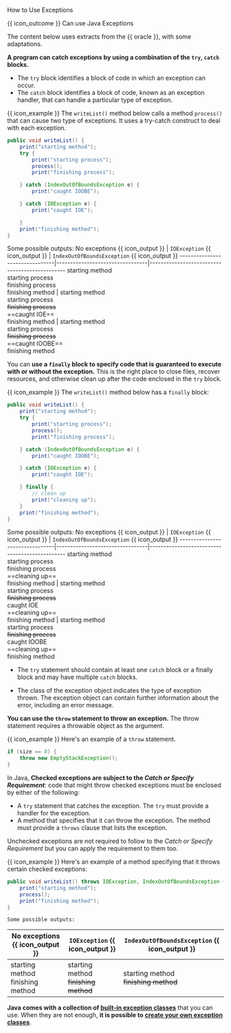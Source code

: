 <span id="title">How to Use Exceptions</span>

<span id="prereqs"></span>

<span id="outcomes">{{ icon_outcome }} Can use Java Exceptions</span>

<div id="body">
The content below uses extracts from the {{ oracle }}, with some adaptations.

**A program can catch exceptions by using a combination of the `try`, `catch` blocks.**
* The `try` block identifies a block of code in which an exception can occur.
* The `catch` block identifies a block of code, known as an exception handler, that can handle a particular type of exception.

<box>

{{ icon_example }} The `writeList()` method below calls a method `process()` that can cause two type of exceptions. It uses a try-catch construct to deal with each exception.

```java
public void writeList() {
    print("starting method");
    try {
        print("starting process");
        process();
        print("finishing process");

    } catch (IndexOutOfBoundsException e) {
        print("caught IOOBE");

    } catch (IOException e) {
        print("caught IOE");

    }
    print("finishing method");
}
```
Some possible outputs:
No exceptions {{ icon_output }} | `IOException` {{ icon_output }} | `IndexOutOfBoundsException` {{ icon_output }}
--------------------------------|---------------------------------|-----------------------------------------------
<span class="text-monospace">starting method<br>starting process<br>finishing process<br>finishing method</span> | <span class="text-monospace">starting method<br>starting process<br>~~finishing process~~<br>==caught IOE==<br>finishing method </span>| <span class="text-monospace">starting method<br>starting process<br>~~finishing process~~<br>==caught IOOBE==<br>finishing method</span>


</box>

You can **use a `finally` block to specify code that is guaranteed to execute with or without the exception.** This is the right place to close files, recover resources, and otherwise clean up after the code enclosed in the `try` block.

{{ icon_example }} The `writeList()` method below has a `finally` block:

```java
public void writeList() {
    print("starting method");
    try {
        print("starting process");
        process();
        print("finishing process");

    } catch (IndexOutOfBoundsException e) {
        print("caught IOOBE");

    } catch (IOException e) {
        print("caught IOE");

    } finally {
        // clean up
        print("cleaning up");
    }
    print("finishing method");
}
```
Some possible outputs:
No exceptions {{ icon_output }} | `IOException` {{ icon_output }} | `IndexOutOfBoundsException` {{ icon_output }}
--------------------------------|---------------------------------|-----------------------------------------------
<span class="text-monospace">starting method<br>starting process<br>finishing process<br>==cleaning up==<br>finishing method</span> | <span class="text-monospace">starting method<br>starting process<br>~~finishing process~~<br>caught IOE<br>==cleaning up==<br>finishing method </span>| <span class="text-monospace">starting method<br>starting process<br>~~finishing process~~<br>caught IOOBE<br>==cleaning up==<br>finishing method</span>

</box>


* The `try` statement should contain at least one `catch` block or a finally block and may have multiple `catch` blocks.

* The class of the exception object indicates the type of exception thrown. The exception object can contain further information about the error, including an error message.

**You can use the `throw` statement to throw an exception.** The throw statement requires a <tooltip content="Throwable objects are instances of any subclass of the `Throwable` class.">throwable</tooltip> object as the argument.

<box>

{{ icon_example }} Here's an example of a `throw` statement.

```java
if (size == 0) {
    throw new EmptyStackException();
}
```
</box>

In Java, **Checked exceptions are subject to the _Catch or Specify Requirement_**: code that might throw checked exceptions must be enclosed by either of the following:
* A `try` statement that catches the exception. The `try` must provide a handler for the exception.
* A method that specifies that it can throw the exception. The method must provide a `throws` clause that lists the exception.

Unchecked exceptions are not required to follow to the _Catch or Specify Requirement_ but you can apply the requirement to them too.

<box>

{{ icon_example }} Here's an example of a method specifying that it throws certain checked exceptions:

```java
public void writeList() throws IOException, IndexOutOfBoundsException {
    print("starting method");
    process();
    print("finishing method");
}
```
    Some possible outputs:
No exceptions {{ icon_output }} | `IOException` {{ icon_output }} | `IndexOutOfBoundsException` {{ icon_output }}
--------------------------------|---------------------------------|-----------------------------------------------
<span class="text-monospace">starting method<br>finishing method</span> | <span class="text-monospace">starting method<br>~~finishing method~~</span>| <span class="text-monospace">starting method<br>~~finishing method~~</span>

</box>

**Java comes with a collection of [built-in exception classes](https://www.geeksforgeeks.org/built-exceptions-java-examples/)** that you can use. When they are not enough, **it is possible to [create your own exception classes](https://www.javatpoint.com/custom-exception)**.

</div>

<div id="extras">
  <include src="exercisesPanel.md" boilerplate />
</div>